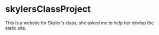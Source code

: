 # skylersClassProject
This is a website for Skyler's class, she asked me to help her devlop the static site.
